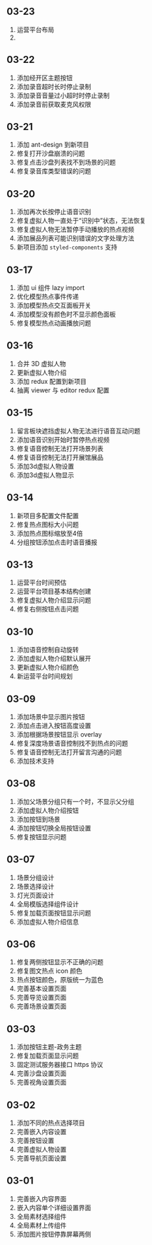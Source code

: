 ## 03-23

1. 运营平台布局
2. 

## 03-22

1. 添加经开区主题按钮
2. 添加录音超时长时停止录制
3. 添加录音音量过小超时时停止录制
4. 添加录音前获取麦克风权限

## 03-21

1. 添加 ant-design 到新项目
2. 修复打开沙盘崩溃的问题
3. 修复点击沙盘列表找不到场景的问题
4. 修复录音库类型错误的问题

## 03-20

1. 添加再次长按停止语音识别
2. 修复虚拟人物一直处于“识别中”状态，无法恢复
3. 修复虚拟人物无法暂停手动播放的热点视频
4. 添加展品列表可能识别错误的文字处理方法
5. 新项目添加 `styled-components` 支持

## 03-17

1. 添加 ui 组件 lazy import
2. 优化模型热点事件传递
3. 添加模型热点交互面板开关
4. 添加模型没有颜色时不显示颜色面板
5. 修复模型热点动画播放问题

## 03-16

1. 合并 3D 虚拟人物
2. 更新虚拟人物介绍
3. 添加 redux 配置到新项目
4. 抽离 viewer 与 editor redux 配置

## 03-15

1. 留言板块遮挡虚拟人物无法进行语音互动问题
2. 添加语音识别开始时暂停热点视频
3. 修复语音控制无法打开场景列表
4. 修复语音控制无法打开展馆展品
5. 添加3d虚拟人物设置
6. 添加3d虚拟人物显示

## 03-14

1. 新项目多配置文件配置
2. 修复热点图标大小问题
3. 添加热点图标缩放至4倍
4. 分组按钮添加点击时语音播报

## 03-13

1. 运营平台时间预估
2. 运营平台项目基本结构创建
3. 修复虚拟人物介绍显示问题
4. 修复右侧按钮点击问题

## 03-10

1. 添加语音控制自动旋转
2. 添加虚拟人物介绍默认展开
3. 更新虚拟人物介绍颜色
4. 新运营平台时间规划

## 03-09

1. 添加场景中显示图片按钮
2. 添加点击进入按钮高度设置
3. 添加根据场景按钮显示 overlay
4. 修复深度场景语音控制找不到热点的问题
5. 修复语音控制无法打开留言沟通的问题
6. 添加技术支持

## 03-08

1. 添加父场景分组只有一个时，不显示父分组
2. 添加虚拟人物介绍按钮
3. 添加按钮到场景
4. 添加按钮切换全局按钮设置
5. 修复按钮显示问题

## 03-07

1. 场景分组设计
2. 场景选择设计
3. 灯光页面设计
4. 全局模版选择组件设计
5. 修复加载页面按钮显示问题
6. 添加虚拟人物介绍信息

## 03-06

1. 修复两侧按钮显示不正确的问题
2. 修复图文热点 icon 颜色
3. 热点按钮颜色，原版统一为蓝色
4. 完善基本设置页面
5. 完善导览设置页面
6. 完善场景设置页面

## 03-03

1. 添加按钮主题-政务主题
2. 修复加载页面显示问题
3. 固定测试服务器接口 https 协议
4. 完善沙盘设置页面
5. 完善视角设置页面

## 03-02

1. 添加不同的热点选择项目
2. 完善嵌入内容设置
3. 完善按钮设置
4. 完善虚拟人物设置
5. 完善导航页面设置

## 03-01

1. 完善嵌入内容界面
2. 嵌入内容单个详细设置界面
3. 全局素材选择组件
4. 全局素材上传组件
5. 添加图片按钮停靠屏幕两侧